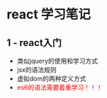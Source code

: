 # react 学习笔记

## 1 - react入门

- 类似jquery的使用和学习方式
- jsx的语法规则
- 虚拟dom的两种定义方式
- <font color='red'>es6的语法需要着重学习！！！</font>
